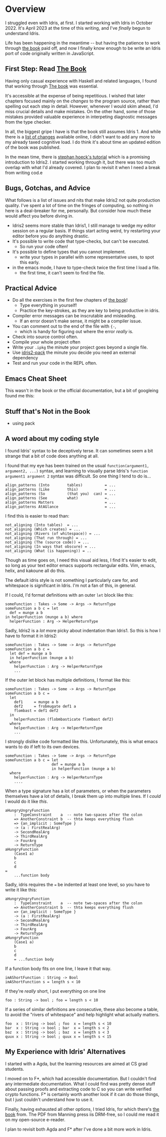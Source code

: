 # Overview

I struggled even with Idris, at first. I started working with Idris in
October 2022. It's April 2023 at the time of this writing, and I've
*finally* begun to understand Idris.

Life has been happening in the meantime -- but having the patience to
work through [the
book](https://www.manning.com/books/type-driven-development-with-idris)
paid off, and now I finally know enough to be write an Idris port of
code originally written in JavaScript.

## First Step: Read [The Book](https://www.manning.com/books/type-driven-development-with-idris)

Having only casual experience with Haskell and related languages, I
found that working through [The
book](https://www.manning.com/books/type-driven-development-with-idris)
was essential.

It's accessible at the expense of being repetitious. I wished that
later chapters focused mainly on the *changes* to the program source,
rather than spelling out each step in detail. However, whenever I
would skim ahead, I'd miss crucial details and make mistakes. On the
other hand, some of those mistakes provided valuable experience in
interpeting diagnostic messages from the type checker.

In all, the biggest gripe I have is that the book still assumes
Idris 1. And while there is a [list of changes](TDD) available online,
I didn't want to add any more to my already taxed cognitive load. I do
think it's about time an updated edition of the book was published.

In the mean time, there is [stephan hoeck's tutorial](TBD) which is a
promising introduction to Idris2. I started working through it, but
there was too much overlap with what I'd already covered. I plan to
revisit it when I need a break from writing cod.e

## Bugs, Gotchas, and Advice

What follows is a list of issues and nits that make Idris2 not quite
production quality. I've spent a lot of time on the fringes of
computing, so nothing in here is a deal-breaker for me,
personally. But consider how much these would affect you before diving
in.

- Idris2 seems more stable than Idris1, I still manage to wedge my
  editor session on a regular basis. If things start acting weird, try
  restarting your editor before you do anything drastic.
- It's possible to write code that type-checks, but can't be executed.
  - So run your code often!
- It's possible to define types that you cannot implement.
  - write your types in parallel with some representative uses, to
    spot this early.
- in the emacs mode, I have to type-check twice the first time I load
  a file.
  - the first time, it can't seem to find the file.

## Practical Advice

- Do all the exercises in the first few chapters of [the
  book](https://www.manning.com/books/type-driven-development-with-idris)!
  - Type everything in yourself!
  - Practice the key-strokes, as they are key to being productive in idris.
- Compiler error messages can be inscrutable and misleading.
  - If an error doesn't make sense, it might be a compiler issue.
- You can comment out to the end of the file with `{-`,
  - which is handy for figuring out where the error *really* is.
- Check into source control often.
- Compile your whole project often
- Write your `.ipkg` the minute your project goes beyond a single file.
- Use [idris2-pack](TBD) the minute you decide you need an external dependency
- Test and run your code in the REPL often.

## Emacs Cheat Sheet

This wasn't in the book or the official documentation, but a bit of
googleing found me this:

## Stuff that's Not in the Book

- using pack

## A word about my coding style

I found Idris' syntax to be deceptively terse. It can sometimes seem a
bit strange that a bit of code does anything at all.

I found that my eye has been trained on the usual `function(argument1,
argument2, ...)` syntax, and learning to visually parse Idris's
`function argument1 argument 2` syntax was difficult. So one thing I
tend to do is...

```
align_patterns (Into        tables)          = ...
align_patterns (Like        this)            = ...
align_patterns (So          (that you)  can) = ...
align_patterns (See         what)            =.
align_patterns Matters                       = ...
align_patterns AtAGlance                     = ...
```

I find this is easier to read than:

```
not_aligning (Into tables)  = ...
not_aligning (Which creates) = ...
not_aligning (Rivers (of whitespace)) = ...
not_aligning (That run through) = ...
not_aligning (The (source code)) = ...
not_aligning (In ways that obscure) = ...
not_aligning (What (is happening)) = ..
```


Though as time goes on, I need this visual aid less, I find It's
easier to edit, so long as your text editor emacs supports rectangular
edits. Vim, emacs, helix, and kakoune all do this.

The default idris style is not something I particularly care for, and
whitespace is significant in Idris. I'm not a fan of this, in general.

If I could, I'd format definitions with an outer `let` block like
this:

```
someFunction : Takes -> Some -> Args -> ReturnType
someFunction a b c = let
  def = munge a b
in helperFunction (munge a b) where
  helperFunction : Arg -> HelperReturnType
```

Sadly, Idris2 is a *lot* more picky about indentation than Idris1. So
this is how I have to format it in Idris2:

```
someFunction : Takes -> Some -> Args -> ReturnType
someFunction a b c =
  let def = munge a b
  in helperFunction (munge a b)
  where
	helperFunction : Arg -> HelperReturnType
	...
```

If the outer let block has multiple definitions, I format like this:

```
someFunction : Takes -> Some -> Args -> ReturnType
someFunction a b c =
  let
	def1     = munge a b
	def2     = frobmugate def1 a
	flombast = def1 def2
  in
	helperFunction (flobmbasticate flombast def2)
  where
	helperFunction : Arg -> HelperReturnType
	...
```

I strongly dislike code formatted like this. Unfortunately, this is
what emacs wants to do if left to its own devices.

```
someFunction : Takes -> Some -> Args -> ReturnType
someFunction a b c = let
                     def = munge a b
					 in helperFunction (munge a b)
  where
	helperFunction : Arg -> HelperReturnType
	....
```

When a type signature has a lot of parameters, or when the parameters
themselves have a lot of details, I break them up into multiple
lines. If I *could* I would do it like *this*.

```
aHungryUngryFunction
	:  TypeConstraint    a  -- note two-spaces after the colon
	=> AnotherConstraint b  -- thta keeps everything flush
	=> {an_implicit : SomeType }
	-> (a : FirstRealArg)
	-> SecondRealArg
	-> ThirdRealArg
	-> FourArg
	-> ReturnType
aHungryFunction
	(Case1 a)
	b
	c
	d
=
	...function body
```
Sadly, idris requires the `=` be indented at least one level, so you
have to write it like this:

```
aHungryUngryFunction
	:  TypeConstraint    a  -- note two-spaces after the colon
	=> AnotherConstraint b  -- thta keeps everything flush
	=> {an_implicit : SomeType }
	-> (a : FirstRealArg)
	-> SecondRealArg
	-> ThirdRealArg
	-> FourArg
	-> ReturnType
aHungryFunction
	(Case1 a)
	b
	c
	d
	= ...function body
```


If a function body fits on one line, I leave it that way.

```
imAShortFunction : String -> Bool
imAShortFunction s = length s < 10
```

If they're *really* short, I put everything on one line

```
foo : String -> bool ; foo = length s < 10
```

If a series of similar definitions are consecutive, these also become
a table, to avoid the "rivers of whitespace" and help highlight what
actually matters.

```
foo  x : String -> bool ; foo  x = length s < 10
bar  x : String -> bool ; bar  x = length s < 2
baz  x : String -> bool ; baz  x = length s < 3
quux x : String -> bool ; quux x = length s < 15
```

## My Experience with Idris' Alternatives

I started with a Agda, but the learning resources are aimed at CS grad
students.

I moved on to F\*, which had accessible documentation. But I couldn't
find any intermediate documentation. What I could find was pretty
dense stuff about passing proofs and extracting code to C so you can
write verified crypto functions. F\* is certainly worth another look
if it can do those things, but I just couldn't understand how to use
it.

Finally, having exhausted all other options, I tried Idris, for which
there's [the
book](https://www.manning.com/books/type-driven-development-with-idris)
from. The PDF from Manning press iis DRM-free, so I could me read it
on my open-source e-reader.

I plan to revisit both Agda and F* after I've done a bit more work in
Idris.
